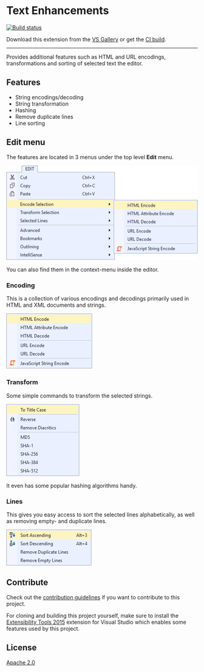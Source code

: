 # Text Enhancements

[![Build status](https://ci.appveyor.com/api/projects/status/ft7r0hidvyl37d4b?svg=true)](https://ci.appveyor.com/project/madskristensen/editorsk)

Download this extension from the [VS Gallery](https://visualstudiogallery.msdn.microsoft.com/4f64e542-3772-4136-8f87-0113441c7aa1)
or get the [CI build](http://vsixgallery.com/extension/a3112f81-e423-4f88-9f2c-e089a309e48e/).

---------------------------------------

Provides additional features such as HTML and URL encodings,
transformations and sorting of selected text the editor.

## Features

- String encodings/decoding
- String transformation
- Hashing
- Remove duplicate lines
- Line sorting

## Edit menu
The features are located in 3 menus under the top level 
**Edit** menu.

![Edit menu](art/edit-menu.png)

You can also find them in the context-menu inside the editor.

### Encoding
This is a collection of various encodings and decodings
primarily used in HTML and XML documents and strings.

![Encoding menu](art/encoding-sub-menu.png)

### Transform
Some simple commands to transform the selected strings.

![Transform menu](art/transform-sub-menu.png)

It even has some popular hashing algorithms handy.

### Lines
This gives you easy access to sort the selected lines
alphabetically, as well as removing empty- and duplicate
lines.

![Lines menu](art/line-sub-menu.png)

## Contribute
Check out the [contribution guidelines](.github/CONTRIBUTING.md)
if you want to contribute to this project.

For cloning and building this project yourself, make sure
to install the
[Extensibility Tools 2015](https://visualstudiogallery.msdn.microsoft.com/ab39a092-1343-46e2-b0f1-6a3f91155aa6)
extension for Visual Studio which enables some features
used by this project.

## License
[Apache 2.0](LICENSE)